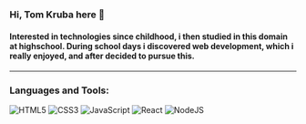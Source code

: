 ### Hi, Tom Kruba here 👋

#### Interested in technologies since childhood, i then studied in this domain at highschool. During school days i discovered web development, which i really enjoyed, and after decided to pursue this.

-------

### Languages and Tools:

![HTML5](https://icongr.am/devicon/html5-original.svg?size=32&color=currentColor) ![CSS3](https://icongr.am/devicon/css3-original.svg?size=32&color=currentColor) ![JavaScript](https://icongr.am/devicon/javascript-original.svg?size=32&color=currentColor) ![React](https://icongr.am/devicon/react-original.svg?size=32&color=currentColor) ![NodeJS](https://icongr.am/devicon/nodejs-original.svg?size=32&color=currentColor)

<!--
**tkruba/tkruba** is a ✨ _special_ ✨ repository because its `README.md` (this file) appears on your GitHub profile.

Here are some ideas to get you started:

- 🔭 I’m currently working on ...
- 🌱 I’m currently learning ...
- 👯 I’m looking to collaborate on ...
- 🤔 I’m looking for help with ...
- 💬 Ask me about ...
- 📫 How to reach me: ...
- 😄 Pronouns: ...
- ⚡ Fun fact: ...
-->
